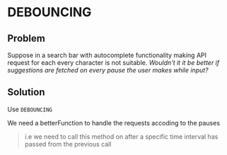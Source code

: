 # DEBOUNCING

## Problem

Suppose in a search bar with autocomplete functionality making API request for each every character is not suitable.
*Wouldn't it it be better if suggestions are fetched on every pause the user makes while input?*



## Solution

Use `DEBOUNCING`

We need a betterFunction to handle the requests accoding to the pauses

>  i.e we need to call this method on after a specific time interval has passed from the previous call